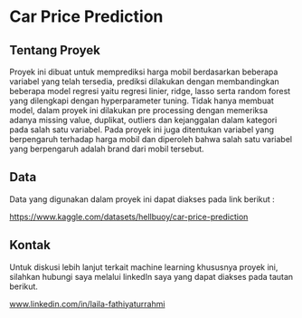 # Car Price Prediction
## Tentang Proyek
Proyek ini dibuat untuk memprediksi harga mobil berdasarkan beberapa variabel yang telah tersedia, prediksi dilakukan dengan membandingkan beberapa model regresi yaitu regresi linier, ridge, lasso serta random forest yang dilengkapi dengan hyperparameter tuning. Tidak hanya membuat model, dalam proyek ini dilakukan pre processing dengan memeriksa adanya missing value, duplikat, outliers dan kejanggalan dalam kategori pada salah satu variabel. Pada proyek ini juga ditentukan variabel yang berpengaruh terhadap harga mobil dan diperoleh bahwa salah satu variabel yang berpengaruh adalah brand dari mobil tersebut.
## Data
Data yang digunakan dalam proyek ini dapat diakses pada link berikut : 

https://www.kaggle.com/datasets/hellbuoy/car-price-prediction

## Kontak
Untuk diskusi lebih lanjut terkait machine learning khususnya proyek ini, silahkan hubungi saya melalui linkedIn saya yang dapat diakses pada tautan berikut.

www.linkedin.com/in/laila-fathiyaturrahmi
